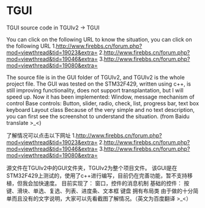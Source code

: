 # TGUI
TGUI source code in TGUIv2 -> TGUI 

You can click on the following URL to know the situation, you can click on the following URL 
1.http://www.firebbs.cn/forum.php?mod=viewthread&tid=19023&extra=
2.http://www.firebbs.cn/forum.php?mod=viewthread&tid=19046&extra=
3.http://www.firebbs.cn/forum.php?mod=viewthread&tid=19080&extra=

The source file is in the GUI folder of TGUIv2, and TGUIv2 is the whole project file.
The GUI was tested on the STM32F429, written using c++, is still improving functionality, does not support transplantation, but I will speed up.
Now it has been implemented:
Window, message mechanism of control
Base controls:
Button, slider, radio, check, list, progress bar, text box
keyboard
Layout class
Because of the very simple and no text description, you can first see the screenshot to understand the situation. (from Baidu translate >_<)

了解情况可以点击以下网址
1.http://www.firebbs.cn/forum.php?mod=viewthread&tid=19023&extra=
2.http://www.firebbs.cn/forum.php?mod=viewthread&tid=19046&extra=
3.http://www.firebbs.cn/forum.php?mod=viewthread&tid=19080&extra=

源文件在TGUIv2中的GUI文件夹，TGUIv2为整个项目文件。
该GUI是在STM32F429上测试的，使用了c++进行编写，目前仍在完善功能，暂不支持移植，但我会加快速度。
目前实现了：
	窗口，控件的消息机制
	基础的控件：
	按键、滑块、单选、复选、列表、进度条、文本框
	键盘
	拥有布局类
由于做的十分简单而且没有的文字说明，大家可以先看截图了解情况。（英文为百度翻译 >_<）
